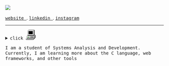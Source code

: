 ![](https://readme-typing-svg.demolab.com?font=Fira+Code&pause=1000&color=EDEDED&random=false&width=435&lines=Hello,+my+name+is+Guilherme!)

<samp><a href="">website </a></samp>. <samp><a href=""> linkedin </a></samp>. <samp><a href=""> instagram</a></samp>

 <hr>

<details><summary><samp>click <img src="my_computer_animated_commission_by_wrim_d5iuujc.gif"></img> </samp></summary>
  
```rust
public class Main {
    public static void main(String[] args) {
        System.out.println("Welcome!");
    }
}

```
<br>


</details>


<samp>I am a student of Systems Analysis and Development. Currently, I am learning more about the C language, web frameworks, and other tools</samp>





